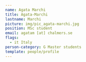 ```yaml
---
name: Agata Marchi
title: Agata-Marchi
lastname: Marchi
picture: img/pic_agata-marchi.jpg
position: MSc student
email: agatam [at] chalmers.se
flags:
  - it Italy
person-category: G Master students
template: people/profile
---
```


